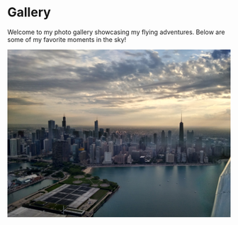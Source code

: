 # Gallery

Welcome to my photo gallery showcasing my flying adventures. Below are some of my favorite moments in the sky!

![Photo 1](images/photo1.jpg)

<!-- You can add more photos by repeating the above lines -->